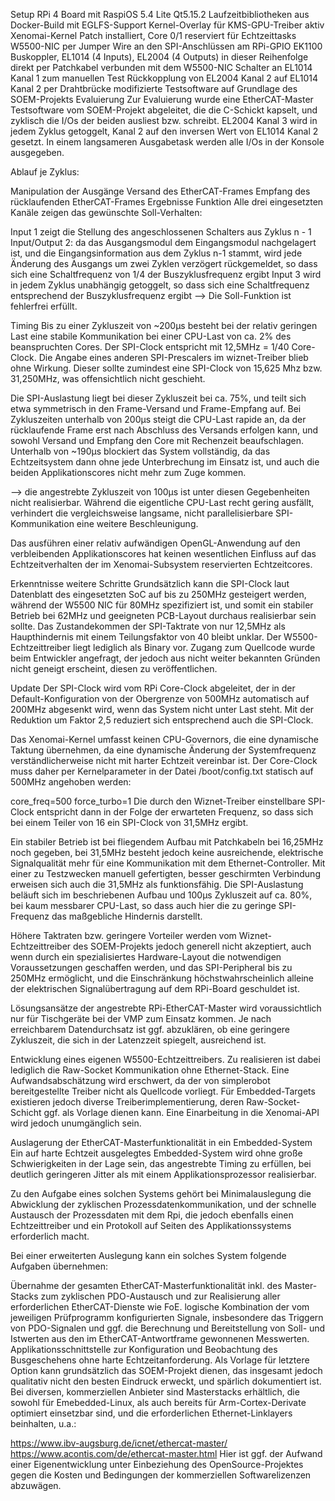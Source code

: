 Setup
RPi 4 Board mit RaspiOS 5.4 Lite
Qt5.15.2 Laufzeitbibliotheken aus Docker-Build mit EGLFS-Support
Kernel-Overlay für KMS-GPU-Treiber aktiv
Xenomai-Kernel Patch  installiert, Core 0/1 reserviert für Echtzeittasks
W5500-NIC per Jumper Wire an den SPI-Anschlüssen am RPi-GPIO
EK1100 Buskoppler, EL1014 (4 Inputs), EL2004 (4 Outputs) in dieser Reihenfolge direkt per Patchkabel verbunden mit dem W5500-NIC
Schalter an EL1014 Kanal 1 zum manuellen Test
Rückkopplung von EL2004 Kanal 2 auf EL1014 Kanal 2 per Drahtbrücke
modifizierte Testsoftware auf Grundlage des SOEM-Projekts 
Evaluierung
Zur Evaluierung wurde eine EtherCAT-Master Testsoftware vom SOEM-Projekt abgeleitet, die die C-Schickt kapselt, und zyklisch die I/Os der beiden ausliest bzw. schreibt. EL2004 Kanal 3 wird in jedem Zyklus getoggelt, Kanal 2 auf den inversen Wert von EL1014 Kanal 2 gesetzt. In einem langsameren Ausgabetask werden alle I/Os in der Konsole ausgegeben.

Ablauf je Zyklus:

Manipulation der Ausgänge
Versand des EtherCAT-Frames
Empfang des rücklaufenden EtherCAT-Frames
Ergebnisse
Funktion
Alle drei eingesetzten Kanäle zeigen das gewünschte Soll-Verhalten:

Input 1 zeigt die Stellung des angeschlossenen Schalters aus Zyklus n - 1
Input/Output 2: da das Ausgangsmodul dem Eingangsmodul nachgelagert ist, und die Eingangsinformation aus dem Zyklus n-1 stammt, wird jede Änderung des Ausgangs um zwei Zyklen verzögert rückgemeldet, so dass sich eine Schaltfrequenz von 1/4 der Buszyklusfrequenz ergibt
Input 3 wird in jedem Zyklus unabhängig getoggelt, so dass sich eine Schaltfrequenz entsprechend der Buszyklusfrequenz ergibt
--> Die Soll-Funktion ist fehlerfrei erfüllt.

Timing
Bis zu einer Zykluszeit von ~200µs besteht bei der relativ geringen Last eine stabile Kommunikation bei einer CPU-Last von ca. 2% des beanspruchten Cores. Der SPI-Clock entspricht mit 12,5MHz = 1/40 Core-Clock. Die Angabe eines anderen SPI-Prescalers im wiznet-Treiber blieb ohne Wirkung. Dieser sollte zumindest eine SPI-Clock von 15,625 Mhz bzw. 31,250MHz, was offensichtlich nicht geschieht.

Die SPI-Auslastung liegt bei dieser Zykluszeit bei ca. 75%, und teilt sich etwa symmetrisch in den Frame-Versand und Frame-Empfang auf. Bei Zykluszeiten unterhalb von 200µs steigt die CPU-Last rapide an, da der rücklaufende Frame erst nach Abschluss des Versands erfolgen kann, und sowohl Versand und Empfang den Core mit Rechenzeit beaufschlagen. Unterhalb von ~190µs blockiert das System vollständig, da das Echtzeitsystem dann ohne jede Unterbrechung im Einsatz ist, und auch die beiden Applikationscores nicht mehr zum Zuge kommen.

--> die angestrebte Zykluszeit von 100µs ist unter diesen Gegebenheiten nicht realisierbar. Während die eigentliche CPU-Last recht gering ausfällt, verhindert die vergleichsweise langsame, nicht parallelisierbare SPI-Kommunikation eine weitere Beschleunigung.

Das ausführen einer relativ aufwändigen OpenGL-Anwendung auf den verbleibenden Applikationscores hat keinen wesentlichen Einfluss auf das Echtzeitverhalten der im Xenomai-Subsystem reservierten Echtzeitcores.

Erkenntnisse weitere Schritte
Grundsätzlich kann die SPI-Clock laut Datenblatt des eingesetzten SoC auf bis zu 250MHz gesteigert werden, während der W5500 NIC für 80MHz spezifiziert ist, und somit ein stabiler Betrieb bei 62MHz und geeigneten PCB-Layout durchaus realisierbar sein sollte. Das Zustandekommen der SPI-Taktrate von nur 12,5MHz als Haupthindernis mit einem Teilungsfaktor von 40 bleibt unklar. Der W5500-Echtzeittreiber liegt lediglich als Binary vor. Zugang zum Quellcode wurde beim Entwickler angefragt, der jedoch aus nicht weiter bekannten Gründen nicht geneigt erscheint, diesen zu veröffentlichen.

Update
Der SPI-Clock wird vom RPi Core-Clock abgeleitet, der in der Default-Konfiguration von der Obergrenze von 500MHz automatisch auf 200MHz abgesenkt wird, wenn das System nicht unter Last steht. Mit der Reduktion um Faktor 2,5 reduziert sich entsprechend auch die SPI-Clock.

Das Xenomai-Kernel umfasst keinen CPU-Governors, die eine dynamische Taktung übernehmen, da eine dynamische Änderung der Systemfrequenz verständlicherweise nicht mit harter Echtzeit vereinbar ist. Der Core-Clock muss daher per Kernelparameter in der Datei /boot/config.txt statisch auf 500MHz angehoben werden:

core_freq=500
force_turbo=1
Die durch den Wiznet-Treiber einstellbare SPI-Clock entspricht dann in der Folge der erwarteten Frequenz, so dass sich bei einem Teiler von 16 ein SPI-Clock von 31,5MHz ergibt.

Ein stabiler Betrieb ist bei fliegendem Aufbau mit Patchkabeln bei 16,25MHz noch gegeben, bei 31,5MHz besteht jedoch keine ausreichende, elektrische Signalqualität mehr für eine Kommunikation mit dem Ethernet-Controller. Mit einer zu Testzwecken manuell gefertigten, besser geschirmten Verbindung erweisen sich auch die 31,5MHz als funktionsfähig. Die SPI-Auslastung beläuft sich im beschriebenen Aufbau und 100µs Zykluszeit auf ca. 80%, bei kaum messbarer CPU-Last, so dass auch hier die zu geringe SPI-Frequenz das maßgebliche Hindernis darstellt.

Höhere Taktraten bzw. geringere Vorteiler werden vom Wiznet-Echtzeittreiber des SOEM-Projekts jedoch generell nicht akzeptiert, auch wenn durch ein spezialisiertes Hardware-Layout die notwendigen Voraussetzungen geschaffen werden, und das SPI-Peripheral bis zu 250MHz ermöglicht, und die Einschränkung höchstwahrscheinlich alleine der elektrischen Signalübertragung auf dem RPi-Board geschuldet ist.

Lösungsansätze
der angestrebte RPi-EtherCAT-Master wird voraussichtlich nur für Tischgeräte bei der VMP zum Einsatz kommen. Je nach erreichbarem Datendurchsatz ist ggf. abzuklären, ob eine geringere Zykluszeit, die sich in der Latenzzeit spiegelt, ausreichend ist.

Entwicklung eines eigenen W5500-Echtzeittreibers. Zu realisieren ist dabei lediglich die Raw-Socket Kommunikation ohne Ethernet-Stack. Eine Aufwandsabschätzung wird erschwert, da der von simplerobot bereitgestellte Treiber nicht als Quellcode vorliegt. Für Embedded-Targets existieren jedoch diverse Treiberimplementierung, deren Raw-Socket-Schicht ggf. als Vorlage dienen kann. Eine Einarbeitung in die Xenomai-API wird jedoch unumgänglich sein.

Auslagerung der EtherCAT-Masterfunktionalität in ein Embedded-System
Ein auf harte Echtzeit ausgelegtes Embedded-System wird ohne große Schwierigkeiten in der Lage sein, das angestrebte Timing zu erfüllen, bei deutlich geringeren Jitter als mit einem Applikationsprozessor realisierbar.

Zu den Aufgabe eines solchen Systems gehört bei Minimalauslegung die Abwicklung der zyklischen Prozessdatenkommunikation, und der schnelle Austausch der Prozessdaten mit dem Rpi, die jedoch ebenfalls einen Echtzeittreiber und ein Protokoll auf Seiten des Applikationssystems erforderlich macht.

Bei einer erweiterten Auslegung kann ein solches System folgende Aufgaben übernehmen:

Übernahme der gesamten EtherCAT-Masterfunktionalität inkl. des Master-Stacks zum zyklischen PDO-Austausch und zur Realisierung aller erforderlichen EtherCAT-Dienste wie FoE.
logische Kombination der vom jeweiligen Prüfprogramm konfigurierten Signale, insbesondere das Triggern von PDO-Signalen und ggf. die Berechnung und Bereitstellung von Soll- und Istwerten aus den im EtherCAT-Antwortframe gewonnenen Messwerten.
Applikationsschnittstelle zur Konfiguration und Beobachtung des Busgeschehens ohne harte Echtzeitanforderung.
Als Vorlage für letztere Option kann grundsätzlich das SOEM-Projekt dienen, das insgesamt jedoch qualitativ nicht den besten Eindruck erweckt, und spärlich dokumentiert ist. Bei diversen, kommerziellen Anbieter sind Masterstacks erhältlich, die sowohl für Emebedded-Linux, als auch bereits für Arm-Cortex-Derivate optimiert einsetzbar sind, und die erforderlichen Ethernet-Linklayers beinhalten, u.a.:

https://www.ibv-augsburg.de/icnet/ethercat-master/ 
https://www.acontis.com/de/ethercat-master.html 
Hier ist ggf. der Aufwand einer Eigenentwicklung unter Einbeziehung des OpenSource-Projektes gegen die Kosten und Bedingungen der kommerziellen Softwarelizenzen abzuwägen.

